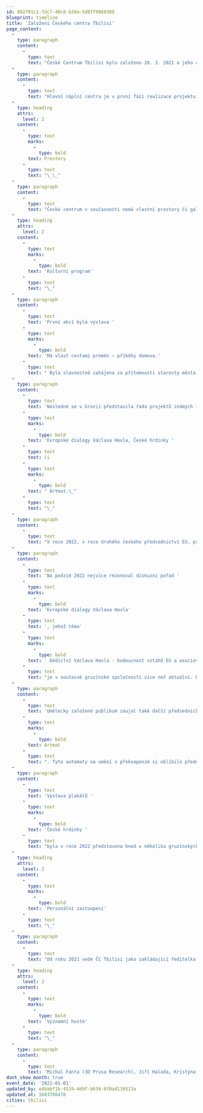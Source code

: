 ```yaml
---
id: 082f91c2-7dc7-40c8-b3da-5d8ff9869308
blueprint: timeline
title: 'Založení Českého centra Tbilisi'
page_content:
  -
    type: paragraph
    content:
      -
        type: text
        text: "České Centrum Tbilisi bylo založeno 28. 3. 2021 a jeho aktivity se nesoustředí jen na Gruzii, ale má za úkol částečně pokrývat i Arménii a Ázerbájdžán. Slavnostní otevření centra se bohužel nekonalo, jelikož byl v Gruzii tou dobou platný zákaz sdružování kvůli pandemii Covid-19.\_"
  -
    type: paragraph
    content:
      -
        type: text
        text: "Hlavní náplní centra je v první fázi realizace projektu EU4Culture, financovaného z evropských fondů. Jeho cílem je propagovat kulturu jako motor růstu a sociálního rozvoje v celém regionu tím, že podpoří tvorbu strategií kulturního rozvoje vybraných měst, poskytne granty na jejich realizaci a podpoří programy vzdělávání a mobility pro umělce.\_"
  -
    type: heading
    attrs:
      level: 2
    content:
      -
        type: text
        marks:
          -
            type: bold
        text: Prostory
      -
        type: text
        text: "\_\_"
  -
    type: paragraph
    content:
      -
        type: text
        text: "České centrum v současnosti nemá vlastní prostory či galerii, momentálně disponuje pouze kanceláří. Výstavy a další akce provozuje v partnerských prostorech.\_"
  -
    type: heading
    attrs:
      level: 2
    content:
      -
        type: text
        marks:
          -
            type: bold
        text: 'Kulturní program'
      -
        type: text
        text: "\_"
  -
    type: paragraph
    content:
      -
        type: text
        text: 'První akcí byla výstava '
      -
        type: text
        marks:
          -
            type: bold
        text: 'Má vlast cestami proměn – příběhy domova.'
      -
        type: text
        text: " Byla slavnostně zahájena za přítomnosti starosty města a delegací z okolních měst 11. listopadu 2021 v Kobuleti.\_\_"
  -
    type: paragraph
    content:
      -
        type: text
        text: 'Následně se v Gruzii představila řada projektů známých i jinde - '
      -
        type: text
        marks:
          -
            type: bold
        text: 'Evropské dialogy Václava Havla, České hrdinky '
      -
        type: text
        text: či
      -
        type: text
        marks:
          -
            type: bold
        text: " Artmat.\_"
      -
        type: text
        text: "\_"
  -
    type: paragraph
    content:
      -
        type: text
        text: "V roce 2022, v roce druhého českého předsednictví EU, představilo ČC Tbilisi některé z projektů, které připravilo ústředí Českých Center pro toto období.\_\_"
  -
    type: paragraph
    content:
      -
        type: text
        text: 'Na podzim 2022 nejvíce rezonoval diskuzní pořad '
      -
        type: text
        marks:
          -
            type: bold
        text: 'Evropské dialogy Václava Havla'
      -
        type: text
        text: ', jehož téma'
      -
        type: text
        marks:
          -
            type: bold
        text: ' Dědictví Václava Havla - budoucnost vztahů EU a asociovaných zemí '
      -
        type: text
        text: "je v současné gruzínské společnosti více než aktuální. Diskuze se zúčastnili i divácky atraktivní hosté - poradce gruzínského prezidenta Konstantine Natsvlishvili, náměstek ministra zahraničních věcí ČR Martin Dvořák, zástupce MZV Gruzie Irakli Kurashvili, významný český sociolog Ivan Gabal, ukrajinský chargé d’affaires Andrii Kasionov a řada dalších.\_\_"
  -
    type: paragraph
    content:
      -
        type: text
        text: 'Umělecky založené publikum zaujal také další předsednický projekt - '
      -
        type: text
        marks:
          -
            type: bold
        text: Artmat
      -
        type: text
        text: ". Tyto automaty na umění s překvapením si oblíbilo především mladší publikum.\_"
  -
    type: paragraph
    content:
      -
        type: text
        text: 'Výstava plakátů '
      -
        type: text
        marks:
          -
            type: bold
        text: 'České hrdinky '
      -
        type: text
        text: "byla v roce 2022 představena hned v několika gruzínských městech a v roce 2023 ve svém tour i nadále pokračuje.\_"
  -
    type: heading
    attrs:
      level: 2
    content:
      -
        type: text
        marks:
          -
            type: bold
        text: 'Personální zastoupení'
      -
        type: text
        text: "\_"
  -
    type: paragraph
    content:
      -
        type: text
        text: "Od roku 2021 vede ČC Tbilisi jako zakládající ředitelka Ivana Bursíková.\_\_"
  -
    type: heading
    attrs:
      level: 2
    content:
      -
        type: text
        marks:
          -
            type: bold
        text: 'Významní hosté'
      -
        type: text
        text: "\_"
  -
    type: paragraph
    content:
      -
        type: text
        text: 'Michal Fanta (3D Prusa Research), Jiří Halada, Kristýna Sibinská, Jan Krompolc, Boris Urbánek, Vladislav Vozňuk, Valentina Vozňuk'
dont_show_month: true
event_date: '2021-01-01'
updated_by: e4babf1b-4519-4d9f-b634-0f0ad139513a
updated_at: 1683786478
cities: tbilisi
---
```

